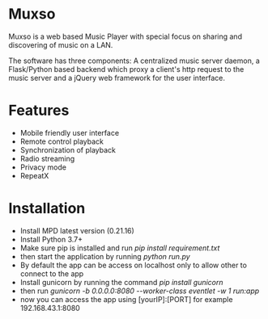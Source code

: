 # Muxso

Muxso is a web based Music Player with special focus on sharing and discovering of music on a LAN.

The software has three components: A centralized music server daemon, a Flask/Python based backend which proxy a client's http request to the music server and a jQuery web framework for the user interface.

# Features
- Mobile friendly user interface
- Remote control playback
- Synchronization of playback
- Radio streaming
- Privacy mode
- RepeatX

# Installation
- Install MPD latest version (0.21.16)
- Install Python 3.7+
- Make sure pip is installed and run *pip install requirement.txt*
- then start the application by running *python run.py*
- By default the app can be access on localhost only to allow other to connect to the app
- Install gunicorn by running the command *pip install gunicorn*
- then run *gunicorn -b 0.0.0.0:8080 --worker-class eventlet -w 1 run:app*
- now you can access the app using [yourIP]:[PORT] for example 192.168.43.1:8080
